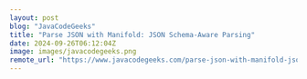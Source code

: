 ```yaml
---
layout: post
blog: "JavaCodeGeeks"
title: "Parse JSON with Manifold: JSON Schema-Aware Parsing"
date: 2024-09-26T06:12:04Z
image: images/javacodegeeks.png
remote_url: "https://www.javacodegeeks.com/parse-json-with-manifold-json-schema-aware-parsing.html"
---
```

